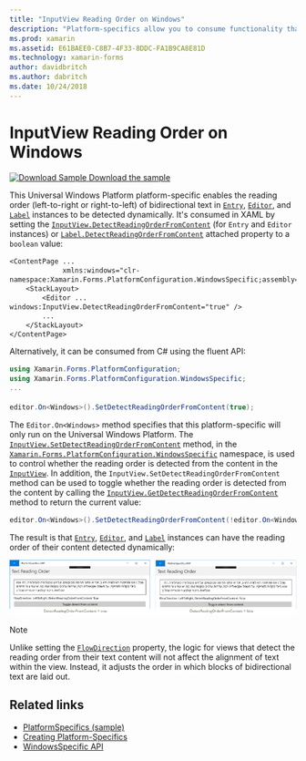 ```yaml
---
title: "InputView Reading Order on Windows"
description: "Platform-specifics allow you to consume functionality that's only available on a specific platform, without implementing custom renderers or effects. This article explains how to consume the Windows platform-specific that enables the reading order of bidirectional text to be detected dynamically."
ms.prod: xamarin
ms.assetid: E61BAEE0-C8B7-4F33-8DDC-FA1B9CA8E81D
ms.technology: xamarin-forms
author: davidbritch
ms.author: dabritch
ms.date: 10/24/2018
---
```


# InputView Reading Order on Windows

[![Download Sample](~/media/shared/download.png) Download the sample](https://developer.xamarin.com/samples/xamarin-forms/userinterface/platformspecifics/)

This Universal Windows Platform platform-specific enables the reading order (left-to-right or right-to-left) of bidirectional text in [`Entry`](xref:Xamarin.Forms.Entry), [`Editor`](xref:Xamarin.Forms.Editor), and [`Label`](xref:Xamarin.Forms.Label) instances to be detected dynamically. It's consumed in XAML by setting the [`InputView.DetectReadingOrderFromContent`](xref:Xamarin.Forms.PlatformConfiguration.WindowsSpecific.InputView.DetectReadingOrderFromContentProperty) (for `Entry` and `Editor` instances) or [`Label.DetectReadingOrderFromContent`](xref:Xamarin.Forms.PlatformConfiguration.WindowsSpecific.Label.DetectReadingOrderFromContentProperty) attached property to a `boolean` value:

```xaml
<ContentPage ...
             xmlns:windows="clr-namespace:Xamarin.Forms.PlatformConfiguration.WindowsSpecific;assembly=Xamarin.Forms.Core">
    <StackLayout>
        <Editor ... windows:InputView.DetectReadingOrderFromContent="true" />
        ...
    </StackLayout>
</ContentPage>
```

Alternatively, it can be consumed from C# using the fluent API:

```csharp
using Xamarin.Forms.PlatformConfiguration;
using Xamarin.Forms.PlatformConfiguration.WindowsSpecific;
...

editor.On<Windows>().SetDetectReadingOrderFromContent(true);
```

The `Editor.On<Windows>` method specifies that this platform-specific will only run on the Universal Windows Platform. The [`InputView.SetDetectReadingOrderFromContent`](xref:Xamarin.Forms.PlatformConfiguration.WindowsSpecific.InputView.SetDetectReadingOrderFromContent(Xamarin.Forms.IPlatformElementConfiguration{Xamarin.Forms.PlatformConfiguration.Windows,Xamarin.Forms.InputView},System.Boolean)) method, in the [`Xamarin.Forms.PlatformConfiguration.WindowsSpecific`](xref:Xamarin.Forms.PlatformConfiguration.WindowsSpecific) namespace, is used to control whether the reading order is detected from the content in the [`InputView`](xref:Xamarin.Forms.InputView). In addition, the `InputView.SetDetectReadingOrderFromContent` method can be used to toggle whether the reading order is detected from the content by calling the [`InputView.GetDetectReadingOrderFromContent`](xref:Xamarin.Forms.PlatformConfiguration.WindowsSpecific.InputView.GetDetectReadingOrderFromContent(Xamarin.Forms.IPlatformElementConfiguration{Xamarin.Forms.PlatformConfiguration.Windows,Xamarin.Forms.InputView})) method to return the current value:

```csharp
editor.On<Windows>().SetDetectReadingOrderFromContent(!editor.On<Windows>().GetDetectReadingOrderFromContent());
```

The result is that [`Entry`](xref:Xamarin.Forms.Entry), [`Editor`](xref:Xamarin.Forms.Editor), and [`Label`](xref:Xamarin.Forms.Label) instances can have the reading order of their content detected dynamically:

[![InputView detecting reading order from content platform-specific](inputview-reading-order-images/editor-readingorder.png "InputView detecting reading order from content platform-specific")](inputview-reading-order-images/editor-readingorder-large.png#lightbox "InputView detecting reading order from content platform-specific")

> [!NOTE]
> Unlike setting the [`FlowDirection`](xref:Xamarin.Forms.VisualElement.FlowDirection) property, the logic for views that detect the reading order from their text content will not affect the alignment of text within the view. Instead, it adjusts the order in which blocks of bidirectional text are laid out.

## Related links

- [PlatformSpecifics (sample)](https://developer.xamarin.com/samples/xamarin-forms/userinterface/platformspecifics/)
- [Creating Platform-Specifics](~/xamarin-forms/platform/platform-specifics/index.md#creating-platform-specifics)
- [WindowsSpecific API](xref:Xamarin.Forms.PlatformConfiguration.WindowsSpecific)
